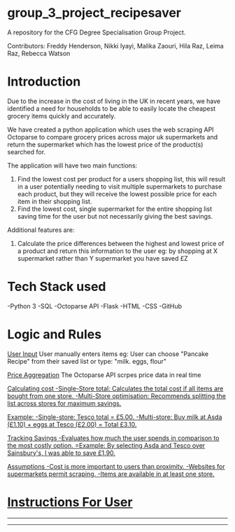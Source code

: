 

# group_3_project_recipesaver
A repository for the CFG Degree Specialisation Group Project.

Contributors:
Freddy Henderson,
Nikki Iyayi,
Malika Zaouri,
Hila Raz,
Leima Raz,
Rebecca Watson

# Introduction

Due to the increase in the cost of living in the UK in recent years, we have identified a need for households to be able to easily locate the cheapest grocery items quickly and accurately.

We have created a python application which uses the web scraping API Octoparse to compare grocery prices across major uk supermarkets and return the supermarket which has the lowest price of the product(s) searched for.

The application will have two main functions: 

1) Find the lowest cost per product for a users shopping list, this will result in a user potentially needing to visit multiple supermarkets to purchase each product, but they will receive the lowest possible price for each item in their shopping list.
2) Find the lowest cost, single supermarket for the entire shopping list saving time for the user but not necessarily giving the best savings.

Additional features are:

1) Calculate the price differences between the highest and lowest price of a product and return this information to the user eg: by shopping at X supermarket rather than Y supermarket you have saved £Z

# Tech Stack used

-Python 3
-SQL
-Octoparse API
-Flask
-HTML
-CSS
-GitHub

# Logic and Rules

<u>User Input</u>
User manually enters items eg:
User can choose "Pancake Recipe" from their saved list or type: "milk. eggs, flour"

<u>Price Aggregation</u>
The Octoparse API scrpes price data in real time

<u>Calculating cost<u>
-Single-Store total: Calculates the total cost if all items are bought from one store.
-Multi-Store optimisation: Recommends splitting the list across stores for maximum savings.

Example:
-Single-store: Tesco total = £5.00.
-Multi-store: Buy milk at Asda (£1.10) + eggs at Tesco (£2.00) = Total £3.10.

<u>Tracking Savings</u>
-Evaluates how much the user spends in comparison to the most costly option.
=Example: By selecting Asda and Tesco over Sainsbury's, I was able to save £1.90.

<u>Assumptions</u>
-Cost is more important to users than proximity.
-Websites for supermarkets permit scraping.
-Items are available in at least one store.

# Instructions For User
--------------------
------------
